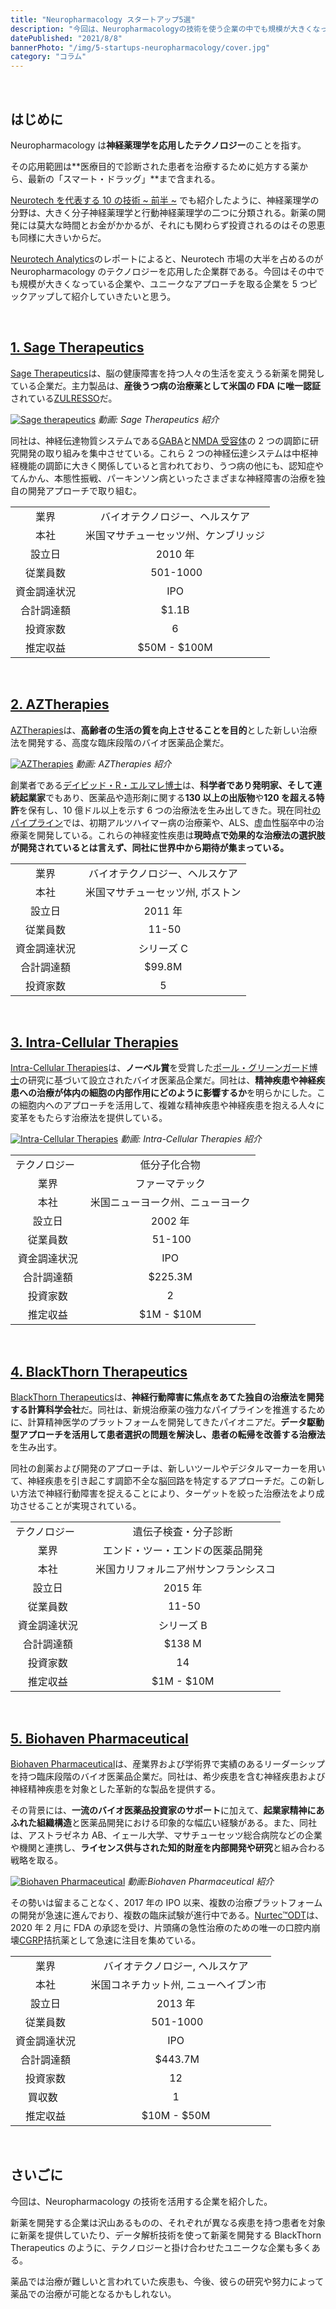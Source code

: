 ```yaml
---
title: "Neuropharmacology スタートアップ5選"
description: "今回は、Neuropharmacologyの技術を使う企業の中でも規模が大きくなっている企業や、ユニークなアプローチを取る企業を5つピックアップして紹介していく。"
datePublished: "2021/8/8"
bannerPhoto: "/img/5-startups-neuropharmacology/cover.jpg"
category: "コラム"
---
```


&nbsp;

## はじめに

Neuropharmacology は**神経薬理学を応用したテクノロジー**のことを指す。

その応用範囲は**医療目的で診断された患者を治療するために処方する薬から、最新の「スマート・ドラッグ」**まで含まれる。

[Neurotech を代表する 10 の技術 ~ 前半 ~](https://neurotechjp.com/jp/blog/10-major-types-of-neurotech/) でも紹介したように、神経薬理学の分野は、大きく分子神経薬理学と行動神経薬理学の二つに分類される。新薬の開発には莫大な時間とお金がかかるが、それにも関わらず投資されるのはその恩恵も同様に大きいからだ。

[Neurotech Analytics](https://neurotech.com/)のレポートによると、Neurotech 市場の大半を占めるのが Neuropharmacology のテクノロジーを応用した企業群である。今回はその中でも規模が大きくなっている企業や、ユニークなアプローチを取る企業を 5 つピックアップして紹介していきたいと思う。

&nbsp;

## [1. Sage Therapeutics](https://www.sagerx.com/)

[Sage Therapeutics](https://www.sagerx.com/)は、脳の健康障害を持つ人々の生活を変えうる新薬を開発している企業だ。主力製品は、**産後うつ病の治療薬として米国の FDA に唯一認証**されている[ZULRESSO](https://www.zulresso.com/)だ。

[![Sage therapeutics](https://neurotechjp.com/img/5-startups-neuropharmacology/sage-therapeutics-video.jpg)](https://www.sagerx.com/about-us/)
_動画: Sage Therapeutics 紹介_

同社は、神経伝達物質システムである[GABA](https://ja.wikipedia.org/wiki/%CE%93-%E3%82%A2%E3%83%9F%E3%83%8E%E9%85%AA%E9%85%B8#:~:text=%CE%B3%2D%E3%82%A2%E3%83%9F%E3%83%8E%E9%85%AA%E9%85%B8%EF%BC%88%E3%82%AC%E3%83%B3%E3%83%9E%2D,%E3%81%A6%E3%81%84%E3%82%8B%E7%89%A9%E8%B3%AA%E3%81%A7%E3%81%82%E3%82%8B%E3%80%82)と[NMDA 受容体](https://ja.wikipedia.org/wiki/NMDA%E5%9E%8B%E3%82%B0%E3%83%AB%E3%82%BF%E3%83%9F%E3%83%B3%E9%85%B8%E5%8F%97%E5%AE%B9%E4%BD%93)の 2 つの調節に研究開発の取り組みを集中させている。これら 2 つの神経伝達システムは中枢神経機能の調節に大きく関係していると言われており、うつ病の他にも、認知症やてんかん、本態性振戦、パーキンソン病といったさまざまな神経障害の治療を独自の開発アプローチで取り組む。

|              |                                      |
| :----------: | :----------------------------------: |
|     業界     |    バイオテクノロジー、ヘルスケア    |
|     本社     | 米国マサチューセッツ州、ケンブリッジ |
|    設立日    |               2010 年                |
|   従業員数   |               501-1000               |
| 資金調達状況 |                 IPO                  |
|  合計調達額  |                $1.1B                 |
|   投資家数   |                  6                   |
|   推定収益   |             $50M - $100M             |

&nbsp;

## [2. AZTherapies](https://aztherapies.com/)

[AZTherapies](https://aztherapies.com/)は、**高齢者の生活の質を向上させることを目的**とした新しい治療法を開発する、高度な臨床段階のバイオ医薬品企業だ。

[![AZTherapies](https://neurotechjp.com/img/5-startups-neuropharmacology/aztherapies-video.jpg)](https://vimeo.com/153961980)
_動画: AZTherapies 紹介_

創業者である[デイビッド・R・エルマレ博士](https://aztherapies.com/about-us/david-elmaleh-phd)は、**科学者であり発明家、そして連続起業家**でもあり、医薬品や造形剤に関する**130 以上の出版物**や**120 を超える特許**を保有し、10 億ドル以上を示す 6 つの治療法を生み出してきた。現在同社[のパイプライン](https://aztherapies.com/pipeline/)では、初期アルツハイマー病の治療薬や、ALS、虚血性脳卒中の治療薬を開発している。これらの神経変性疾患は**現時点で効果的な治療法の選択肢が開発されているとは言えず、同社に世界中から期待が集まっている。**

|              |                                  |
| :----------: | :------------------------------: |
|     業界     |  バイオテクノロジー、ヘルスケア  |
|     本社     | 米国マサチューセッツ州, ボストン |
|    設立日    |             2011 年              |
|   従業員数   |               11-50              |
| 資金調達状況 |            シリーズ C            |
|  合計調達額  |              $99.8M              |
|   投資家数   |                5                 |

&nbsp;

## [3. Intra-Cellular Therapies](https://www.intracellulartherapies.com/)

[Intra-Cellular Therapies](https://www.intracellulartherapies.com/)は、**ノーベル賞**を受賞した[ポール・グリーンガード博士](https://www.nobelprize.org/prizes/medicine/2000/greengard/facts/)の研究に基づいて設立されたバイオ医薬品企業だ。同社は、**精神疾患や神経疾患への治療が体内の細胞の内部作用にどのように影響するか**を明らかにした。この細胞内へのアプローチを活用して、複雑な精神疾患や神経疾患を抱える人々に変革をもたらす治療法を提供している。

[![Intra-Cellular Therapies](https://neurotechjp.com/img/5-startups-neuropharmacology/intra-cellular-video.jpg)](https://youtu.be/M4_JgS07hBs)
_動画: Intra-Cellular Therapies 紹介_

|                |                                  |
| :------------: | :------------------------------: |
| テクノロジー   |           低分子化合物           |
|      業界      |          ファーマテック          |
|      本社      | 米国ニューヨーク州、ニューヨーク |
|     設立日     |             2002 年              |
|    従業員数    |              51-100              |
|  資金調達状況  |               IPO                |
|   合計調達額   |             $225.3M              |
|    投資家数    |                2                 |
|    推定収益    |            $1M - $10M            |

&nbsp;

## [4. BlackThorn Therapeutics](https://www.blackthornrx.com/)

[BlackThorn Therapeutics](https://www.blackthornrx.com/)は、**神経行動障害に焦点をあてた独自の治療法を開発する計算科学会社**だ。同社は、新規治療薬の強力なパイプラインを推進するために、計算精神医学のプラットフォームを開発してきたパイオニアだ。**データ駆動型アプローチを活用して患者選択の問題を解決し、患者の転帰を改善する治療法**を生み出す。

同社の創薬および開発のアプローチは、新しいツールやデジタルマーカーを用いて、神経疾患を引き起こす調節不全な脳回路を特定するアプローチだ。この新しい方法で神経行動障害を捉えることにより、ターゲットを絞った治療法をより成功させることが実現されている。

|                |                                        |
| :------------: | :------------------------------------: |
| テクノロジー   |          遺伝子検査・分子診断          |
|      業界      |    エンド・ツー・エンドの医薬品開発    |
|      本社      |   米国カリフォルニア州サンフランシスコ |
|     設立日     |                2015 年                 |
|    従業員数    |                  11-50                 |
|  資金調達状況  |               シリーズ B               |
|   合計調達額   |                 $138 M                 |
|    投資家数    |                   14                   |
|    推定収益    |               $1M - $10M               |

&nbsp;

## [5. Biohaven Pharmaceutical](https://www.biohavenpharma.com/)

[Biohaven Pharmaceutical](https://www.biohavenpharma.com/)は、産業界および学術界で実績のあるリーダーシップを持つ臨床段階のバイオ医薬品企業だ。同社は、希少疾患を含む神経疾患および神経精神疾患を対象とした革新的な製品を提供する。

その背景には、**一流のバイオ医薬品投資家のサポート**に加えて、**起業家精神にあふれた組織構造**と医薬品開発における印象的な幅広い経験がある。また、同社は、アストラゼネカ AB、イェール大学、マサチューセッツ総合病院などの企業や機関と連携し、**ライセンス供与された知的財産を内部開発や研究**と組み合わる戦略を取る。

[![Biohaven Pharmaceutical](https://neurotechjp.com/img/5-startups-neuropharmacology/biohaven-video.jpg)](https://www.biohavenpharma.com/science-pipeline/cgrp)
_動画:Biohaven Pharmaceutical 紹介_

その勢いは留まることなく、2017 年の IPO 以来、複数の治療プラットフォームの開発が急速に進んでおり、複数の臨床試験が進行中である。[Nurtec™ODT](https://www.nurtec.com/)は、2020 年 2 月に FDA の承認を受け、片頭痛の急性治療のための唯一の口腔内崩壊[CGRP](https://ja.wikipedia.org/wiki/%E3%82%AB%E3%83%AB%E3%82%B7%E3%83%88%E3%83%8B%E3%83%B3%E9%81%BA%E4%BC%9D%E5%AD%90%E9%96%A2%E9%80%A3%E3%83%9A%E3%83%97%E3%83%81%E3%83%89)拮抗薬として急速に注目を集めている。

|              |                                        |
| :----------: | :------------------------------------: |
|     業界     |     バイオテクノロジー, ヘルスケア     |
|     本社     |   米国コネチカット州, ニューヘイブン市 |
|    設立日    |                2013 年                 |
|   従業員数   |                501-1000                |
| 資金調達状況 |                  IPO                   |
|  合計調達額  |                 $443.7M                |
|   投資家数   |                   12                   |
|   買収数     |                   1                    |
|   推定収益   |              $10M - $50M               |

&nbsp;

## さいごに

今回は、Neuropharmacology の技術を活用する企業を紹介した。

新薬を開発する企業は沢山あるものの、それぞれが異なる疾患を持つ患者を対象に新薬を提供していたり、データ解析技術を使って新薬を開発する BlackThorn Therapeutics のように、テクノロジーと掛け合わせたユニークな企業も多くある。

薬品では治療が難しいと言われていた疾患も、今後、彼らの研究や努力によって薬品での治療が可能となるかもしれない。

